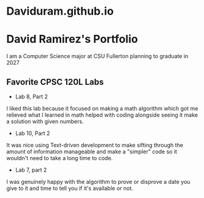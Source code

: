 # Daviduram.github.io

# David Ramirez's Portfolio

I am a Computer Science major at CSU Fullerton planning to graduate in 2027  

## Favorite CPSC 120L Labs

* Lab 8, Part 2

I liked this lab because it focused on making a math algorithm which got me relieved what I learned in math helped with coding alongside seeing it make a solution with given numbers.

* Lab 10, Part 2

It was nice using Text-driven development to make sifting through the amount of information manageable and make a "simpler" code so it wouldn't need to take a long time to code.

* Lab 7, part 2

I was genuinely happy with the algorithm to prove or disprove a date you give to it and time to tell you if it's available or not.
